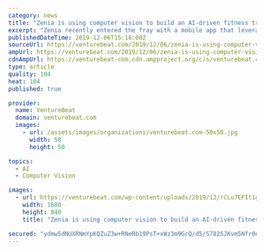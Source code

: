 ```yaml
---
category: news
title: "Zenia is using computer vision to build an AI-driven fitness trainer"
excerpt: "Zenia recently entered the fray with a mobile app that leverages machine learning, computer vision, and motion tracking with the promise of helping improve your yoga poses. The company calls it “the world’s first AI-powered yoga assistant,” and plans ..."
publishedDateTime: 2019-12-06T15:16:00Z
sourceUrl: https://venturebeat.com/2019/12/06/zenia-is-using-computer-vision-to-build-an-ai-driven-fitness-trainer/
ampUrl: https://venturebeat.com/2019/12/06/zenia-is-using-computer-vision-to-build-an-ai-driven-fitness-trainer/amp/
cdnAmpUrl: https://venturebeat-com.cdn.ampproject.org/c/s/venturebeat.com/2019/12/06/zenia-is-using-computer-vision-to-build-an-ai-driven-fitness-trainer/amp/
type: article
quality: 104
heat: 104
published: true

provider:
  name: VentureBeat
  domain: venturebeat.com
  images:
    - url: /assets/images/organizations/venturebeat.com-50x50.jpg
      width: 50
      height: 50

topics:
  - AI
  - Computer Vision

images:
  - url: https://venturebeat.com/wp-content/uploads/2019/12/rCLu7EPIt1g-1.jpg?fit=1680%2C840&amp;strip=all
    width: 1680
    height: 840
    title: "Zenia is using computer vision to build an AI-driven fitness trainer"

secured: "ydmw5dNUXRNmYpKQZuZ3w+RNeRb19PsT+xWz3m9GrQ/d5/S7825JKvm5Nfr0nej1WdBw0PuvNDdxyq5RAKlFAaTjE+WucpaWDsnHbUs345V5GBnmFtASRxYNKQpx1UjqGVeKp3tKivnohPF7eR1Se8sr/e/N1+AULF/fOVtEqIleQ3ChMyNl415f/HAVGLcMejAjJky0t6pIe3NIHYSbUV+nDJk5zt4gnT5atZznlk36xrXbk0A1yP62jfx2O+SscCJveQv+GcVpVS4hAU0KPA==;GUTjGJu6GkDI1830VyY4rQ=="
---
```


